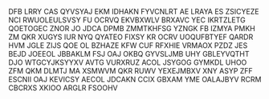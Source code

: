 DFB LRRY CAS QYVSYAJ EKM IDHAKN FYVCNLRT AE LRAYA ES ZSICYEZE NCI RWUOLEULSVSY FU OCRVQ EKVBXWLV BRXAVC YEC IKRTZLETG QOETOGEC ZNOR JO JDCA DPMB ZMMTKHFSG YZNGK FB IZMYA PMKH ZM QKR XUGYS IUR NYQ QYATEO FIXSY KR OCRV UOQUFBTYEF QARDR HVM JGLE ZIJS QOE OL BZHAZE KFW CUF RFXHIE VRMAOX PZDZ JES BEJD JOEEOL JBBAKLM FSJ OAJ OKBQ GYVSLJMB UHY GBLEYVQTHT DJO WTGCYJKSYYXV AVTG VURXRUZ ACOL JSYGOG GYMKDL UHOO ZFM QKM DLMTJ MA XSMWVM QKR RUWV YEXEJMBXV XNY ASYP ZFF ESCNII OAJ KEVICSY AECOL JDCAKN CCIX GBXAM YME OALAJBYV RCRM CBCRXS XKIOO ARGLR FSOOHV
